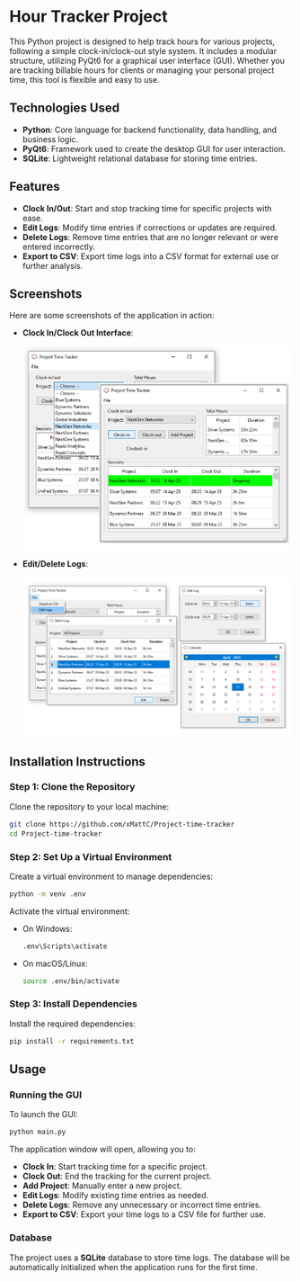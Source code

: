 
# Hour Tracker Project

This Python project is designed to help track hours for various projects, following a simple clock-in/clock-out style system. It includes a modular structure, utilizing PyQt6 for a graphical user interface (GUI). Whether you are tracking billable hours for clients or managing your personal project time, this tool is flexible and easy to use.

## Technologies Used

- **Python**: Core language for backend functionality, data handling, and business logic.
- **PyQt6**: Framework used to create the desktop GUI for user interaction.
- **SQLite**: Lightweight relational database for storing time entries.


## Features

- **Clock In/Out**: Start and stop tracking time for specific projects with ease.
- **Edit Logs**: Modify time entries if corrections or updates are required.
- **Delete Logs**: Remove time entries that are no longer relevant or were entered incorrectly.
- **Export to CSV**: Export time logs into a CSV format for external use or further analysis.

## Screenshots

Here are some screenshots of the application in action:

- **Clock In/Clock Out Interface**:

  ![Clock In/Out](gui/images/clock-in-out.png)

- **Edit/Delete Logs**:

  ![Edit/Delete Logs](gui/images/edit-delete.png)


## Installation Instructions

### Step 1: Clone the Repository

Clone the repository to your local machine:

```bash
git clone https://github.com/xMattC/Project-time-tracker
cd Project-time-tracker
```

### Step 2: Set Up a Virtual Environment

Create a virtual environment to manage dependencies:

```bash
python -m venv .env
```

Activate the virtual environment:

- On Windows:
  ```bash
  .env\Scripts\activate
  ```
- On macOS/Linux:
  ```bash
  source .env/bin/activate
  ```

### Step 3: Install Dependencies

Install the required dependencies:

```bash
pip install -r requirements.txt
```

## Usage

### Running the GUI

To launch the GUI:

```bash
python main.py
```

The application window will open, allowing you to:
   - **Clock In**: Start tracking time for a specific project.
   - **Clock Out**: End the tracking for the current project.
   - **Add Project**: Manually enter a new project.
   - **Edit Logs**: Modify existing time entries as needed.
   - **Delete Logs**: Remove any unnecessary or incorrect time entries.
   - **Export to CSV**: Export your time logs to a CSV file for further use.

### Database

The project uses a **SQLite** database to store time logs. The database will be automatically initialized when the application runs for the first time.

